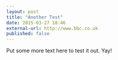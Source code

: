 ```yaml
---
layout: post
title: "Another Test"
date: 2015-03-27 18:46
external-url: http://www.bbc.co.uk
published: false
---
```

Put some more text here to test it out. Yay!
